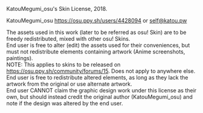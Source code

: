 KatouMegumi_osu's Skin License, 2018.

KatouMegumi_osu <https://osu.ppy.sh/users/4428094> or <self@katou.pw>



The assets used in this work (later to be referred as osu! Skin) are to be freedy redistributed, mixed with other osu! Skins.  
End user is free to alter (edit) the assets used for their conveniences, but must not redistribute elements containing artwork (Anime screenshots, paintings).  
NOTE: This applies to skins to be released on <https://osu.ppy.sh/community/forums/15>. Does not apply to anywhere else.  
End user is free to redistribute altered elements, as long as they lack the artwork from the original or use alternate artwork.  
End user CANNOT claim the graphic design work under this license as their own, but should instead credit the original author (KatouMegumi_osu) and note if the design was altered by the end user.  